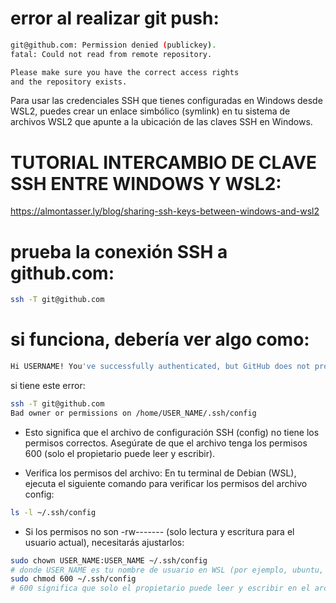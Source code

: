 # error al realizar git push: 
```bash	
git@github.com: Permission denied (publickey).
fatal: Could not read from remote repository.

Please make sure you have the correct access rights
and the repository exists.
```

Para usar las credenciales SSH que tienes configuradas en Windows desde WSL2, puedes crear un enlace simbólico (symlink) en tu sistema de archivos WSL2 que apunte a la ubicación de las claves SSH en Windows. 

# TUTORIAL INTERCAMBIO DE CLAVE SSH ENTRE WINDOWS Y WSL2:
https://almontasser.ly/blog/sharing-ssh-keys-between-windows-and-wsl2


# prueba la conexión SSH a github.com:
```bash
ssh -T git@github.com
```
# si funciona, debería ver algo como:
```bash
Hi USERNAME! You've successfully authenticated, but GitHub does not provide shell access.
```

si tiene este error:
```bash
ssh -T git@github.com
Bad owner or permissions on /home/USER_NAME/.ssh/config
```
- Esto significa que el archivo de configuración SSH (config) no tiene los permisos correctos. Asegúrate de que el archivo tenga los permisos 600 (solo el propietario puede leer y escribir).

- Verifica los permisos del archivo:
En tu terminal de Debian (WSL), ejecuta el siguiente comando para verificar los permisos del archivo config:
```bash	
ls -l ~/.ssh/config
```
- Si los permisos no son -rw------- (solo lectura y escritura para el usuario actual), necesitarás ajustarlos:
```bash
sudo chown USER_NAME:USER_NAME ~/.ssh/config
# donde USER_NAME es tu nombre de usuario en WSL (por ejemplo, ubuntu, debian).
sudo chmod 600 ~/.ssh/config
# 600 significa que solo el propietario puede leer y escribir en el archivo.
```